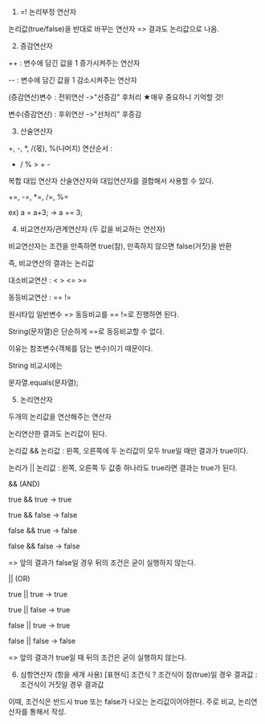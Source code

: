 1. =!  논리부정 연산자

논리값(true/false)을 반대로 바꾸는 연산자
 => 결과도 논리값으로 나옴.

2. 증감연산자 

++ : 변수에 담긴 값을 1 증가시켜주는 연산자

-- : 변수에 담긴 값을 1 감소시켜주는 연산자

(증감연산)변수 : 전위연산 ->"선증감" 후처리 ★매우 중요하니 기억할 것!

변수(증감연산) : 후위연산 ->"선처리" 후증감

3. 산술연산자

+, -, *, /(몫), %(나머지)
연산순서 : 
* / % > + -

복합 대입 연산자 산술연산자와 대입연산자를 결합해서 사용할 수 있다.

+=, -=, *=, /=, %=
 
ex) a = a+3; -> a += 3;

4. 비교연산자/관계연산자 (두 값을 비교하는 연산자)

비교연산자는 조건을 만족하면 true(참), 만족하지 않으면 false(거짓)을 반환

즉, 비교연산의 결과는 논리값 

대소비교연산 : < > <= >=

동등비교연산 : == !=

원시타입 일반변수 => 동등비교를  == !=로 진행하면 된다.

 String(문자열)은 단순하게 ==로 동등비교할 수 없다.

이유는 참조변수(객체를 담는 변수)이기 때문이다.

String 비교시에는

 문자열.equals(문자열);

5. 논리연산자

두개의 논리값을 연산해주는 연산자

논리연산한 결과도 논리값이 된다.

논리값 && 논리값 : 왼쪽, 오른쪽에 두 논리값이 모두 true일 때만 결과가 true이다.

논리가 || 논리값 : 왼쪽, 오른쪽 두 값중 하나라도 true라면 결과는 true가 된다.

&& (AND)

true  && true  -> true

true  && false -> false

false && true  -> false

false && false -> false

=> 앞의 결과가 false일 경우 뒤의 조건은 굳이 실행하지 않는다.
 
|| (OR)

true  || true   -> true

true  || false  -> true

false || true   -> true

false || false  -> false

=> 앞의 결과가 true일 때 뒤의 조건은 굳이 실행하지 않는다.

6. 삼항연산자 (항을 세개 사용)
[표현식]
조건식 ? 조건식이 참(true)일 경우 결과값 : 조건식이 거짓일 경우 결과값

이때, 조건식은 반드시 true 또는 false가 나오는 논리값이어야한다.
주로 비교, 논리연산자를 통해서 작성.

